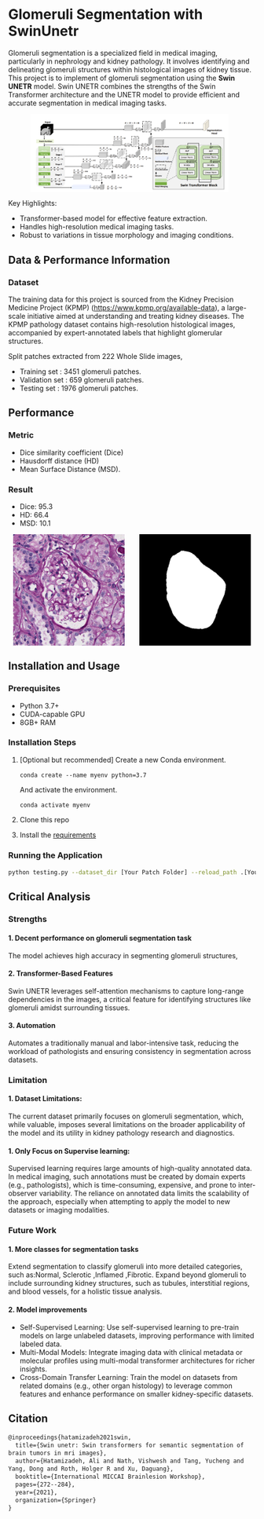 # **Glomeruli Segmentation with SwinUnetr**

Glomeruli segmentation is a specialized field in medical imaging, particularly in nephrology and kidney pathology. It involves identifying and delineating glomeruli structures within histological images of kidney tissue. 
This project is to implement of glomeruli segmentation using the **Swin UNETR** model. Swin UNETR combines the strengths of the Swin Transformer architecture and the UNETR model to provide efficient and accurate segmentation in medical imaging tasks.

<div style="display: flex; justify-content: space-around; align-items: center;">

<img src="docs/SwinUnetr.png" alt="Image 1" width="80%" style="margin-right: 10px;"/>

</div>


Key Highlights:
- Transformer-based model for effective feature extraction.
- Handles high-resolution medical imaging tasks.
- Robust to variations in tissue morphology and imaging conditions.

## **Data & Performance Information**

### Dataset

The training data for this project is sourced from the Kidney Precision Medicine Project (KPMP) 
(https://www.kpmp.org/available-data), 
a large-scale initiative aimed at understanding and treating kidney diseases. The KPMP pathology 
dataset contains high-resolution histological images, accompanied by expert-annotated labels that 
highlight glomerular structures.

Split patches extracted from 222 Whole Slide images,
- Training set : 3451 glomeruli patches. 
- Validation set : 659 glomeruli patches.
- Testing set : 1976 glomeruli patches.


## **Performance**
### Metric
- Dice similarity coefficient (Dice) 
- Hausdorff distance (HD)
- Mean Surface Distance (MSD). 
### Result
- Dice: 95.3
- HD: 66.4
- MSD: 10.1

<div style="display: flex; justify-content: space-around; align-items: center;">

<img src="docs/case01_image.png" alt="Image 1" width="45%" style="margin-right: 10px;"/>
<img src="docs/case01_preds.png" alt="Image 2" width="45%"/>

</div>


## **Installation and Usage**
### Prerequisites
- Python 3.7+
- CUDA-capable GPU
- 8GB+ RAM

### Installation Steps
1. [Optional but recommended] Create a new Conda environment.
    ~~~
    conda create --name myenv python=3.7
    ~~~ 
    And activate the environment. 
    ~~~
    conda activate myenv
    ~~~
2. Clone this repo

3. Install the [requirements](requirements.txt)

### Running the Application

```bash
python testing.py --dataset_dir [Your Patch Folder] --reload_path .[Your PTH Folder] --result_folder [Your Output Folder]
```

## **Critical Analysis**

### Strengths
#### 1. Decent performance on glomeruli segmentation task
The model achieves high accuracy in segmenting glomeruli structures,
#### 2. Transformer-Based Features
Swin UNETR leverages self-attention mechanisms to capture long-range dependencies in the images, a critical feature for identifying structures like glomeruli amidst surrounding tissues.
#### 3. Automation
Automates a traditionally manual and labor-intensive task, reducing the workload of pathologists and ensuring consistency in segmentation across datasets.

### Limitation
#### 1. Dataset Limitations:
The current dataset primarily focuses on glomeruli segmentation, which, while valuable, imposes several limitations on the broader applicability of the model 
and its utility in kidney pathology research and diagnostics.
#### 1. Only Focus on Supervise learning:
Supervised learning requires large amounts of high-quality annotated data. In medical imaging, such annotations must be created by domain experts (e.g., pathologists), 
which is time-consuming, expensive, and prone to inter-observer variability.
The reliance on annotated data limits the scalability of the approach, especially when attempting to apply the model to new datasets or imaging modalities.

### Future Work
#### 1. More classes for segmentation tasks
Extend segmentation to classify glomeruli into more detailed categories, such as:Normal, Sclerotic ,Inflamed ,Fibrotic.
Expand beyond glomeruli to include surrounding kidney structures, such as tubules, interstitial regions, and blood vessels, for a holistic tissue analysis.
#### 2. Model improvements
- Self-Supervised Learning: Use self-supervised learning to pre-train models on large unlabeled datasets, improving performance with limited labeled data.
- Multi-Modal Models: Integrate imaging data with clinical metadata or molecular profiles using multi-modal transformer architectures for richer insights.
- Cross-Domain Transfer Learning:
Train the model on datasets from related domains (e.g., other organ histology) to leverage common features and enhance performance on smaller kidney-specific datasets.
## Citation
```
@inproceedings{hatamizadeh2021swin,
  title={Swin unetr: Swin transformers for semantic segmentation of brain tumors in mri images},
  author={Hatamizadeh, Ali and Nath, Vishwesh and Tang, Yucheng and Yang, Dong and Roth, Holger R and Xu, Daguang},
  booktitle={International MICCAI Brainlesion Workshop},
  pages={272--284},
  year={2021},
  organization={Springer}
}
```
